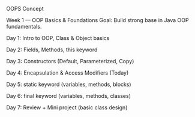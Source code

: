 OOPS Concept

Week 1 — OOP Basics & Foundations
Goal: Build strong base in Java OOP fundamentals.

Day 1: Intro to OOP, Class & Object basics

Day 2: Fields, Methods, this keyword

Day 3: Constructors (Default, Parameterized, Copy)

Day 4: Encapsulation & Access Modifiers (Today)

Day 5: static keyword (variables, methods, blocks)

Day 6: final keyword (variables, methods, classes)

Day 7: Review + Mini project (basic class design)
